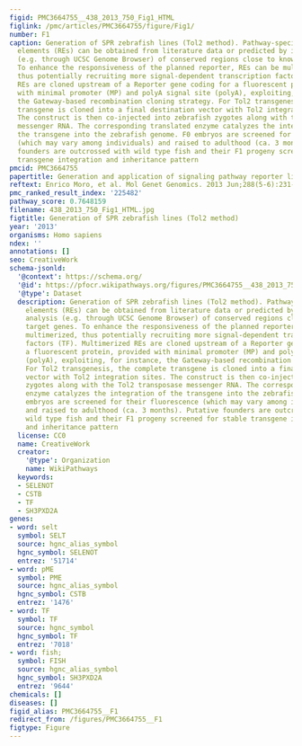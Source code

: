 ```yaml
---
figid: PMC3664755__438_2013_750_Fig1_HTML
figlink: /pmc/articles/PMC3664755/figure/Fig1/
number: F1
caption: Generation of SPR zebrafish lines (Tol2 method). Pathway-specific responsive/regulatory
  elements (REs) can be obtained from literature data or predicted by in silico analysis
  (e.g. through UCSC Genome Browser) of conserved regions close to known target genes.
  To enhance the responsiveness of the planned reporter, REs can be multimerized,
  thus potentially recruiting more signal-dependent transcription factors (TF). Multimerized
  REs are cloned upstream of a Reporter gene coding for a fluorescent protein, provided
  with minimal promoter (MP) and polyA signal site (polyA), exploiting, for instance,
  the Gateway-based recombination cloning strategy. For Tol2 transgenesis, the complete
  transgene is cloned into a final destination vector with Tol2 integration sites.
  The construct is then co-injected into zebrafish zygotes along with the Tol2 transposase
  messenger RNA. The corresponding translated enzyme catalyzes the integration of
  the transgene into the zebrafish genome. F0 embryos are screened for their fluorescence
  (which may vary among individuals) and raised to adulthood (ca. 3 months). Putative
  founders are outcrossed with wild type fish and their F1 progeny screened for stable
  transgene integration and inheritance pattern
pmcid: PMC3664755
papertitle: Generation and application of signaling pathway reporter lines in zebrafish.
reftext: Enrico Moro, et al. Mol Genet Genomics. 2013 Jun;288(5-6):231-242.
pmc_ranked_result_index: '225482'
pathway_score: 0.7648159
filename: 438_2013_750_Fig1_HTML.jpg
figtitle: Generation of SPR zebrafish lines (Tol2 method)
year: '2013'
organisms: Homo sapiens
ndex: ''
annotations: []
seo: CreativeWork
schema-jsonld:
  '@context': https://schema.org/
  '@id': https://pfocr.wikipathways.org/figures/PMC3664755__438_2013_750_Fig1_HTML.html
  '@type': Dataset
  description: Generation of SPR zebrafish lines (Tol2 method). Pathway-specific responsive/regulatory
    elements (REs) can be obtained from literature data or predicted by in silico
    analysis (e.g. through UCSC Genome Browser) of conserved regions close to known
    target genes. To enhance the responsiveness of the planned reporter, REs can be
    multimerized, thus potentially recruiting more signal-dependent transcription
    factors (TF). Multimerized REs are cloned upstream of a Reporter gene coding for
    a fluorescent protein, provided with minimal promoter (MP) and polyA signal site
    (polyA), exploiting, for instance, the Gateway-based recombination cloning strategy.
    For Tol2 transgenesis, the complete transgene is cloned into a final destination
    vector with Tol2 integration sites. The construct is then co-injected into zebrafish
    zygotes along with the Tol2 transposase messenger RNA. The corresponding translated
    enzyme catalyzes the integration of the transgene into the zebrafish genome. F0
    embryos are screened for their fluorescence (which may vary among individuals)
    and raised to adulthood (ca. 3 months). Putative founders are outcrossed with
    wild type fish and their F1 progeny screened for stable transgene integration
    and inheritance pattern
  license: CC0
  name: CreativeWork
  creator:
    '@type': Organization
    name: WikiPathways
  keywords:
  - SELENOT
  - CSTB
  - TF
  - SH3PXD2A
genes:
- word: selt
  symbol: SELT
  source: hgnc_alias_symbol
  hgnc_symbol: SELENOT
  entrez: '51714'
- word: pME
  symbol: PME
  source: hgnc_alias_symbol
  hgnc_symbol: CSTB
  entrez: '1476'
- word: TF
  symbol: TF
  source: hgnc_symbol
  hgnc_symbol: TF
  entrez: '7018'
- word: fish;
  symbol: FISH
  source: hgnc_alias_symbol
  hgnc_symbol: SH3PXD2A
  entrez: '9644'
chemicals: []
diseases: []
figid_alias: PMC3664755__F1
redirect_from: /figures/PMC3664755__F1
figtype: Figure
---
```

